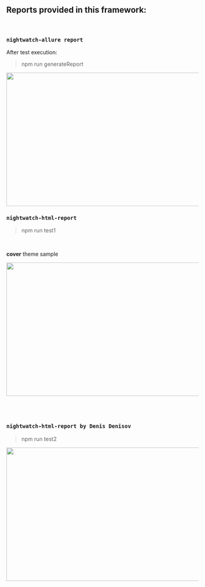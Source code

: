 ## Reports provided in this framework:
</br>

### `nightwatch-allure report`

After test execution: 
> npm run generateReport

<img src="/Users/kubilayd/Projects/nightwatch-report/screenshots/allure-report.png" width="550" height="350">

</br>

### `nightwatch-html-report`
> npm run test1

</br>

**cover** theme sample

<img src="https://raw.githubusercontent.com/jls/nightwatch-html-reporter/screenshots/screenshots/cover_success.png" width="550" height="350">

</br></br>

### `nightwatch-html-report by Denis Denisov`
> npm run test2

<img src="/Users/kubilayd/Projects/nightwatch-report/screenshots/html-report.png" width="550" height="350">


